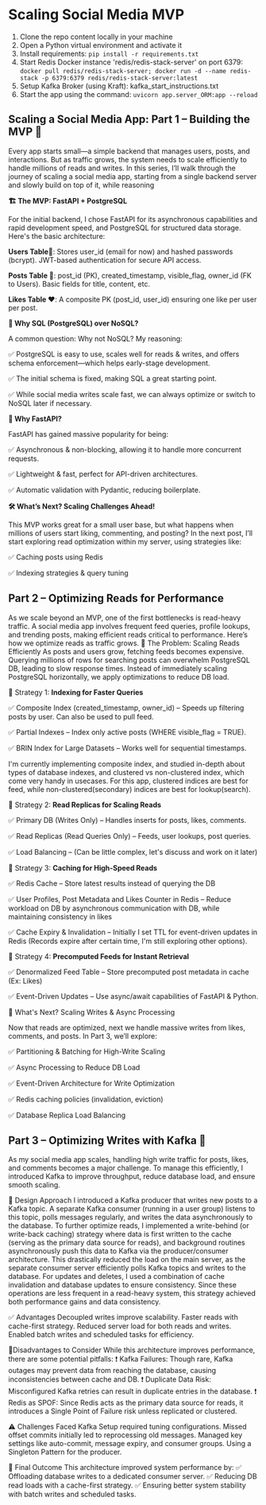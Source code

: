 # Scaling Social Media MVP

1. Clone the repo content locally in your machine
2. Open a Python virtual environment and activate it
3. Install requirements: `pip install -r requirements.txt`
4. Start Redis Docker instance 'redis/redis-stack-server' on port 6379: `docker pull redis/redis-stack-server; docker run -d --name redis-stack -p 6379:6379 redis/redis-stack-server:latest`
5. Setup Kafka Broker (using Kraft): kafka_start_instructions.txt
6. Start the app using the command: `uvicorn app.server_ORM:app --reload`

## Scaling a Social Media App: Part 1 – Building the MVP 🚀

Every app starts small—a simple backend that manages users, posts, and interactions. But as traffic grows, the system needs to scale efficiently to handle millions of reads and writes. In this series, I’ll walk through the journey of scaling a social media app, starting from a single backend server and slowly build on top of it, while reasoning

**🏗️ The MVP: FastAPI + PostgreSQL**

For the initial backend, I chose FastAPI for its asynchronous capabilities and rapid development speed, and PostgreSQL for structured data storage. Here's the basic architecture:

**Users Table🧑**: Stores user_id (email for now) and hashed passwords (bcrypt). JWT-based authentication for secure API access.

**Posts Table 📝**: post_id (PK), created_timestamp, visible_flag, owner_id (FK to Users). Basic fields for title, content, etc.

**Likes Table ❤️**: A composite PK (post_id, user_id) ensuring one like per user per post.


**🔹 Why SQL (PostgreSQL) over NoSQL?**

A common question: Why not NoSQL? My reasoning:

 ✅ PostgreSQL is easy to use, scales well for reads & writes, and offers schema enforcement—which helps early-stage development.

 ✅ The initial schema is fixed, making SQL a great starting point.

 ✅ While social media writes scale fast, we can always optimize or switch to NoSQL later if necessary.

**🔹 Why FastAPI?**

FastAPI has gained massive popularity for being:

 ✅ Asynchronous & non-blocking, allowing it to handle more concurrent requests.

 ✅ Lightweight & fast, perfect for API-driven architectures.

 ✅ Automatic validation with Pydantic, reducing boilerplate.

**🛠️ What’s Next? Scaling Challenges Ahead!**

This MVP works great for a small user base, but what happens when millions of users start liking, commenting, and posting? In the next post, I’ll start exploring read optimization within my server, using strategies like:

 ✅ Caching posts using Redis

 ✅ Indexing strategies & query tuning

## Part 2 – Optimizing Reads for Performance
As we scale beyond an MVP, one of the first bottlenecks is read-heavy traffic. A social media app involves frequent feed queries, profile lookups, and trending posts, making efficient reads critical to performance. Here’s how we optimize reads as traffic grows.
🔹 The Problem: Scaling Reads Efficiently
As posts and users grow, fetching feeds becomes expensive. Querying millions of rows for searching posts can overwhelm PostgreSQL DB, leading to slow response times. Instead of immediately scaling PostgreSQL horizontally, we apply optimizations to reduce DB load.

📌 Strategy 1: **Indexing for Faster Queries**

✅ Composite Index (created_timestamp, owner_id) – Speeds up filtering posts by user. Can also be used to pull feed. 

✅ Partial Indexes – Index only active posts (WHERE visible_flag = TRUE). 

✅ BRIN Index for Large Datasets – Works well for sequential timestamps.

I'm currently implementing composite index, and studied in-depth about types of database indexes, and clustered vs non-clustered index, which come very handy in usecases. For this app, clustered indices are best for feed, while non-clustered(secondary) indices are best for lookup(search). 

📌 Strategy 2: **Read Replicas for Scaling Reads**

✅ Primary DB (Writes Only) – Handles inserts for posts, likes, comments. 

✅ Read Replicas (Read Queries Only) – Feeds, user lookups, post queries.

✅ Load Balancing – (Can be little complex, let's discuss and work on it later)

📌 Strategy 3: **Caching for High-Speed Reads**

✅ Redis Cache – Store latest results instead of querying the DB 

✅ User Profiles, Post Metadata and Likes Counter in Redis – Reduce workload on DB by asynchronous communication with DB, while maintaining consistency in likes 

✅ Cache Expiry & Invalidation – Initially I set TTL for event-driven updates in Redis (Records expire after certain time, I'm still exploring other options). 

📌 Strategy 4: **Precomputed Feeds for Instant Retrieval**

✅ Denormalized Feed Table – Store precomputed post metadata in cache (Ex: Likes) 

✅ Event-Driven Updates – Use async/await capabilities of FastAPI & Python.

🚀 What's Next? Scaling Writes & Async Processing

Now that reads are optimized, next we handle massive writes from likes, comments, and posts. In Part 3, we’ll explore:

✅ Partitioning & Batching for High-Write Scaling 

✅ Async Processing to Reduce DB Load 

✅ Event-Driven Architecture for Write Optimization 

✅ Redis caching policies (invalidation, eviction) 

✅ Database Replica Load Balancing

## Part 3 – Optimizing Writes with Kafka 🚀

As my social media app scales, handling high write traffic for posts, likes, and comments becomes a major challenge. To manage this efficiently, I introduced Kafka to improve throughput, reduce database load, and ensure smooth scaling.

🔹 Design Approach
I introduced a Kafka producer that writes new posts to a Kafka topic. A separate Kafka consumer (running in a user group) listens to this topic, polls messages regularly, and writes the data asynchronously to the database.
To further optimize reads, I implemented a write-behind (or write-back caching) strategy where data is first written to the cache (serving as the primary data source for reads), and background routines asynchronously push this data to Kafka via the producer/consumer architecture. This drastically reduced the load on the main server, as the separate consumer server efficiently polls Kafka topics and writes to the database.
For updates and deletes, I used a combination of cache invalidation and database updates to ensure consistency. Since these operations are less frequent in a read-heavy system, this strategy achieved both performance gains and data consistency.

✅ Advantages
Decoupled writes improve scalability.
Faster reads with cache-first strategy.
Reduced server load for both reads and writes.
Enabled batch writes and scheduled tasks for efficiency.

🚨Disadvantages to Consider 
While this architecture improves performance, there are some potential pitfalls:
❗ Kafka Failures: Though rare, Kafka outages may prevent data from reaching the database, causing inconsistencies between cache and DB.
❗ Duplicate Data Risk: Misconfigured Kafka retries can result in duplicate entries in the database.
❗ Redis as SPOF: Since Redis acts as the primary data source for reads, it introduces a Single Point of Failure risk unless replicated or clustered.

⚠️ Challenges Faced
Kafka Setup required tuning configurations.
Missed offset commits initially led to reprocessing old messages.
Managed key settings like auto-commit, message expiry, and consumer groups.
Using a Singleton Pattern for the producer.

🚀 Final Outcome
This architecture improved system performance by:
 ✅ Offloading database writes to a dedicated consumer server.
 ✅ Reducing DB read loads with a cache-first strategy.
 ✅ Ensuring better system stability with batch writes and scheduled tasks.
